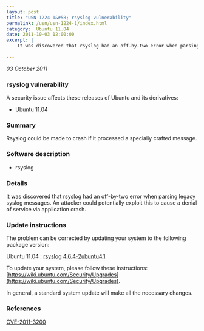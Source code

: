 ```yaml
---
layout: post
title: "USN-1224-1&#58; rsyslog vulnerability"
permalink: /usn/usn-1224-1/index.html
category:  Ubuntu 11.04
date: 2011-10-03 12:00:00
excerpt: |
    It was discovered that rsyslog had an off-by-two error when parsing legacy syslog messages. An attacker could potentially exploit this to cause a denial of service via application crash. 
    
--- 
```

 
 

*03 October 2011*

### rsyslog vulnerability

A security issue affects these releases of Ubuntu and its derivatives:

* Ubuntu 11.04

### Summary

Rsyslog could be made to crash if it processed a specially crafted message. 

### Software description

* rsyslog 

### Details

It was discovered that rsyslog had an off-by-two error when parsing legacy syslog messages. An attacker could potentially exploit this to cause a denial of service via application crash. 

### Update instructions

The problem can be corrected by updating your system to the following package version:

Ubuntu 11.04
 : [rsyslog](https://launchpad.net/ubuntu/+source/rsyslog) <span> [4.6.4-2ubuntu4.1](https://launchpad.net/ubuntu/+source/rsyslog/4.6.4-2ubuntu4.1) </span> 

To update your system, please follow these instructions: [https://wiki.ubuntu.com/Security/Upgrades](https://wiki.ubuntu.com/Security/Upgrades).

In general, a standard system update will make all the necessary changes. 

### References

 
 [CVE-2011-3200](http://people.ubuntu.com/~ubuntu-security/cve/CVE-2011-3200)
 

